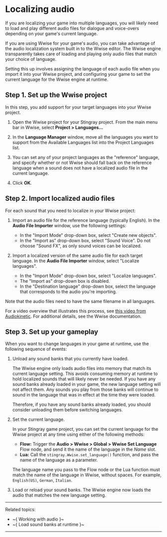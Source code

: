 # Localizing audio

If you are localizing your game into multiple languages, you will likely need to load and play different audio files for dialogue and voice-overs depending on your game's current language.

If you are using Wwise for your game's audio, you can take advantage of the audio localization system built in to the Wwise editor. The Wwise engine transparently takes care of loading and playing only audio files that match your choice of language.

Setting this up involves assigning the language of each audio file when you import it into your Wwise project, and configuring your game to set the current language for the Wwise engine at runtime.

## Step 1. Set up the Wwise project

In this step, you add support for your target languages into your Wwise project.

1.	Open the Wwise project for your Stingray project. From the main menu bar in Wwise, select **Project > Languages...**

2.	In the **Language Manager** window, move all the languages you want to support from the Available Languages list into the Project Languages list.

3.	You can set any of your project languages as the "reference" language, and specify whether or not Wwise should fall back on the reference language when a sound does not have a localized audio file in the current language.

3.	Click **OK**.

## Step 2. Import localized audio files

For each sound that you need to localize in your Wwise project:

1.	Import an audio file for the reference language (typically English). In the **Audio File Importer** window, use the following settings:

	-	In the "Import Mode" drop-down box, select "Create new objects".
	-	In the "Import as" drop-down box, select "Sound Voice". Do not choose "Sound FX", as only sound voices can be localized.

2.	Import a localized version of the same audio file for each target language. In the **Audio File Importer** window, select "Localize languages".

	-	In the "Import Mode" drop-down box, select "Localize languages".
	-	The "Import as" drop-down box is disabled.
	-	In the "Destination language" drop-down box, select the language that corresponds to the audio you're importing.

Note that the audio files need to have the same filename in all languages.

For a video overview that illustrates this process, see [this video from Audiokinetic](http://www.youtube.com/watch?v=Sq-Rg5QkQTY). For additional details, see the Wwise documentation.

## Step 3. Set up your gameplay

When you want to change languages in your game at runtime, use the following sequence of events:

1.	Unload any sound banks that you currently have loaded.

	The Wwise engine only loads audio files into memory that match its current language setting. This avoids consuming memory at runtime to hold localized sounds that will likely never be needed. If you have any sound banks already loaded in your game, the new language setting will not affect them. Any sounds you play from those banks will continue to sound in the language that was in effect at the time they were loaded.

	Therefore, if you have any sound banks already loaded, you should consider unloading them before switching languages.

2.	Set the current language.

	In your Stingray game project, you can set the current language for the Wwise project at any time using either of the following methods:

	-	**Flow:** Trigger the **Audio > Wwise > Global > Wwise Set Language** Flow node, and send it the name of the language in the *Name* slot.
	-	**Lua:** Call the `stingray.Wwise.set_language()` function, and pass the name of the language as a parameter.

	The language name you pass to the Flow node or the Lua function must match the name of the language in Wwise, without spaces. For example, `English(US)`, `German`, `Italian`.

3. Load or reload your sound banks. The Wwise engine now loads the audio that matches the new language setting.

---
Related topics:
-	~{ Working with audio }~
-	~{ Load sound banks at runtime }~
---
